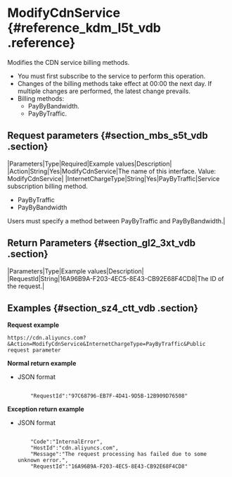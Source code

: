 # ModifyCdnService {#reference_kdm_l5t_vdb .reference}

Modifies the CDN service billing methods.

-   You must first subscribe to the service to perform this operation.
-   Changes of the billing methods take effect at 00:00 the next day. If multiple changes are performed, the latest change prevails. 
-   Billing methods: 
    -   PayByBandwidth.
    -   PayByTraffic.

## Request parameters {#section_mbs_s5t_vdb .section}

|Parameters|Type|Required|Example values|Description|
|Action|String|Yes|ModifyCdnService|The name of this interface. Value: ModifyCdnService|
|InternetChargeType|String|Yes|PayByTraffic|Service subscription billing method.

 -   PayByTraffic
-   PayByBandwidth

 Users must specify a method between PayByTraffic and PayByBandwidth.|

## Return Parameters {#section_gl2_3xt_vdb .section}

|Parameters|Type|Example values|Description|
|RequestId|String|16A96B9A-F203-4EC5-8E43-CB92E68F4CD8|The ID of the request.|

## Examples {#section_sz4_ctt_vdb .section}

**Request example**

```
https://cdn.aliyuncs.com?&Action=ModifyCdnService&InternetChargeType=PayByTraffic&Public request parameter
```

**Normal return example**

-   JSON format

    ```
    
        "RequestId":"97C68796-EB7F-4D41-9D5B-12B909D76508"
    
    ```


**Exception return example**

-   JSON format

    ```
    
        "Code":"InternalError",
        "HostId":"cdn.aliyuncs.com",
        "Message":"The request processing has failed due to some unknown error.",
        "RequestId":"16A96B9A-F203-4EC5-8E43-CB92E68F4CD8"
    
    ```


